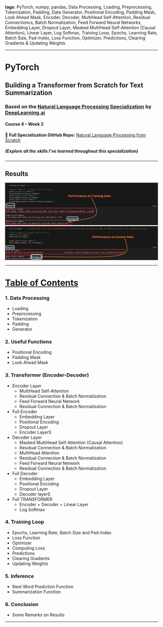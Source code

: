 **tags**: PyTorch, numpy, pandas, Data Processing, Loading, Preprocessing, Tokenization, Padding, Data Generator, Positional Encoding, Padding Mask, Look Ahead Mask, Encoder, Decoder, MultiHead Self-Attention, Residual Connectioncs, Batch Normalization, Feed Forward Neural Networks, Embedding Layer, Dropout Layer, Masked MultiHead Self-Attention (Causal Attention), Linear Layer, Log Softmax, Training Loop, Epochs, Learning Rate, Batch Size, Pad-Index, Loss Function, Optimizer, Predictions, Clearing Gradients & Updating Weights.




---
# PyTorch
## Building a Transformer from Scratch for Text Summarization  
### Based on the [Natural Language Processing Specialization](https://www.deeplearning.ai/courses/natural-language-processing-specialization/) by [DeepLearning.ai](https://www.deeplearning.ai)  
#### Course 4 – Week 2  

📘 **Full Specialization GitHub Repo:** [Natural Language Processing from Scratch](https://github.com/AnsImran/natural_language_processing_from_scratch) 
##### (Explore all the skills I’ve learned throughout this specialization)

---
## Results
<img src="images/results.JPG" alt="1" width="1000"/>
<img src="images/results2.JPG" alt="2" width="1000"/>

---
# [Table of Contents](https://github.com/AnsImran/Transformer_from_Scratch_for_Text_Summarization/blob/master/Transformer_from_Scratch_for_Text_Summarization_(PyTorch_Implementation).ipynb)

### 1. Data Processing
- Loading
- Preprocessing
- Tokenization
- Padding
- Generator

### 2. Useful Functions
- Positional Encoding
- Padding Mask
- Look Ahead Mask

### 3. Transformer (Encoder-Decoder)
- Encoder Layer
  - MultiHead Self-Attention
  - Residual Connection & Batch Normalization
  - Feed Forward Neural Network
  - Residual Connection & Batch Normalization
- Full Encoder
  - Embedding Layer
  - Positional Encoding
  - Dropout Layer
  - Encoder LayerS
- Decoder Layer
  - Masked MultiHead Self-Attention (Causal Attention)
  - Residual Connection & Batch Normalization
  - MultiHead Attention
  - Residual Connection & Batch Normalization
  - Feed Forward Neural Network
  - Residual Connection & Batch Normalization
- Full Decoder
  - Embedding Layer
  - Positional Encoding
  - Dropout Layer
  - Decoder layerS
- Full TRANSFORMER
  - Encoder + Decoder + Linear Layer
  - Log Softmax
### 4. Training Loop
- Epochs, Learning Rate, Batch Size and Pad-Index
- Loss Function
- Optimizer
- Computing Loss
- Predictions
- Clearing Gradients
- Updating Weights
### 5. Inference
- Next Word Prediction Function
- Summarization Function
### 6. Conclusion
- Some Remarks on Results
---

